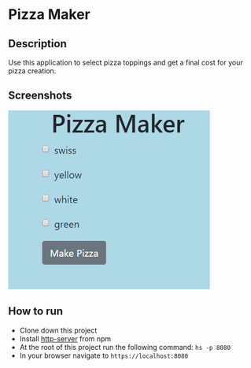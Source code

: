 # Pizza Maker

## Description
Use this application to select pizza toppings and get a final cost for your pizza creation.


## Screenshots
![Pizza Maker Preview](https://raw.githubusercontent.com/jbkey2015/pizza-maker/master/screenshots/Annotation%202019-09-28%20134025.png)

## How to run
* Clone down this project
* Install [http-server](https://www.npmjs.com/package/http-server) from npm
* At the root of this project run the following command: `hs -p 8080`
* In your browser navigate to `https://localhost:8080`

